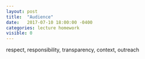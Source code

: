 ```yaml
---
layout: post
title:  "Audience"
date:   2017-07-10 18:00:00 -0400
categories: lecture homework
visible: 0
---
```


respect, responsibility, transparency, context, outreach